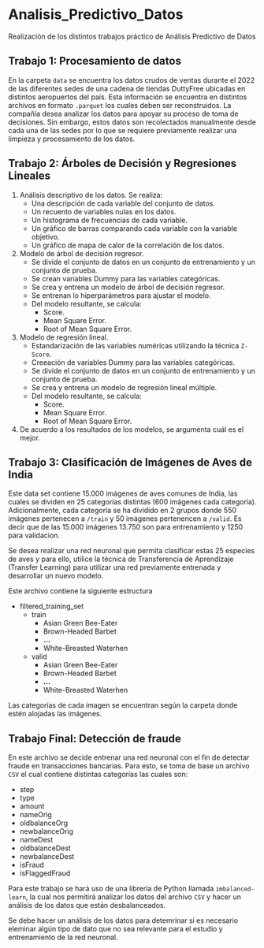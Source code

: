 # Analisis_Predictivo_Datos
Realización de los distintos trabajos práctico de Análisis Predictivo de Datos

## Trabajo 1: Procesamiento de datos

  En la carpeta `data` se encuentra los datos crudos de ventas durante el 2022 de las diferentes sedes de una cadena de tiendas DuttyFree ubicadas en distintos aeropuertos del país.
  Esta información se encuentra en distintos archivos en formato `.parquet` los cuales deben ser reconstruidos. La compañía desea analizar los datos para apoyar su proceso de toma de decisiones. Sin embargo, estos datos son recolectados manualmente desde cada una de las sedes por lo que se requiere previamente realizar una limpieza y procesamiento de los datos.

## Trabajo 2: Árboles de Decisión y Regresiones Lineales

1. Análisis descriptivo de los datos. Se realiza:
    - Una descripción de cada variable del conjunto de datos.
    - Un recuento de variables nulas en los datos.
    - Un histograma de frecuencias de cada variable.
    - Un gráfico de barras comparando cada variable con la variable objetivo.
    - Un gráfico de mapa de calor de la correlación de los datos.
2. Modelo de árbol de decisión regresor.
    - Se divide el conjunto de datos en un conjunto de entrenamiento y un conjunto de prueba.
    - Se crean variables Dummy para las variables categóricas.
    - Se crea y entrena un modelo de árbol de decisión regresor.
    - Se entrenan lo hiperparámetros para ajustar el modelo.
    - Del modelo resultante, se calcula:
        - Score.
        - Mean Square Error.
        - Root of Mean Square Error.
3. Modelo de regresión lineal.
    - Estandarización de las variables numéricas utilizando la técnica `Z-Score`.
    - Creeación de variables Dummy para las variables categóricas.
    - Se divide el conjunto de datos en un conjunto de entrenamiento y un conjunto de prueba.
    - Se crea y entrena un modelo de regresión lineal múltiple.
    - Del modelo resultante, se calcula:
        - Score.
        - Mean Square Error.
        - Root of Mean Square Error.
4. De acuerdo a los resultados de los modelos, se argumenta cuál es el mejor.

## Trabajo 3: Clasificación de Imágenes de Aves de India

Este data set contiene 15.000 imágenes de aves comunes de India, las cuales se dividen en 25 categorías distintas (600 imágenes cada categoría). Adicionalmente, cada categoría se ha dividido en 2 grupos donde 550 imágenes pertenecen a `/train` y 50 imágenes pertenencen a `/valid`. Es decir que de las 15.000 imágenes 13.750 son para entrenamiento y 1250 para validacion.

Se desea realizar una red neuronal que permita clasificar estas 25 especies de aves y para ello, utilice la técnica de Transferencia de Aprendizaje (Transfer Learning) para utilizar una red previamente entrenada y desarrollar un nuevo modelo.

Este archivo contiene la siguiente estructura

- filtered_training_set
    - train
        - Asian Green Bee-Eater
        - Brown-Headed Barbet
        - **...**
        - White-Breasted Waterhen
    - valid
        - Asian Green Bee-Eater
        - Brown-Headed Barbet
        - **...**
        - White-Breasted Waterhen
        
Las categorías de cada imagen se encuentran según la carpeta donde estén alojadas las imágenes.

## Trabajo Final: Detección de fraude

En este archivo se decide entrenar una red neuronal con el fin de detectar fraude en transacciones bancarias. Para esto, se toma de base un archivo `CSV` el cual contiene distintas categorías las cuales son:
- step
- type
- amount
- nameOrig
- oldbalanceOrg
- newbalanceOrig
- nameDest
- oldbalanceDest
- newbalanceDest
- isFraud
- isFlaggedFraud
  
Para este trabajo se hará uso de una librería de Python llamada `imbalanced-learn`, la cual nos permitirá analizar los datos del archivo `CSV` y hacer un análisis de los datos que están desbalanceados.

Se debe hacer un análisis de los datos para detemrinar si es necesario eleminar algún tipo de dato que no sea relevante para el estudio y entrenamiento de la red neuronal.
